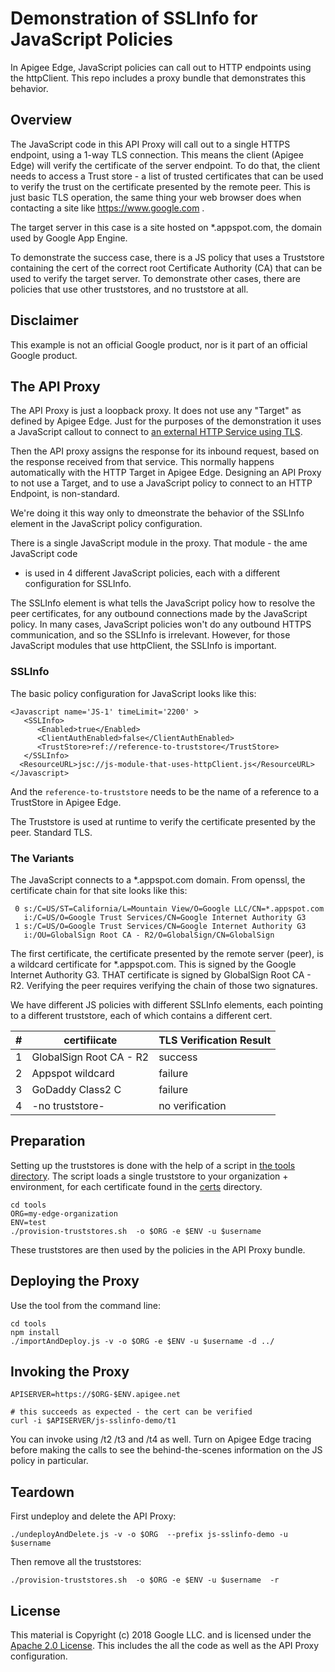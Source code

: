 # Demonstration of SSLInfo for JavaScript Policies

In Apigee Edge, JavaScript policies can call out to HTTP endpoints using the httpClient.
This repo includes a proxy bundle that demonstrates this behavior.

## Overview

The JavaScript code in this API Proxy will call out to a single HTTPS endpoint, using a
1-way TLS connection. This means the client (Apigee Edge) will verify the certificate of
the server endpoint.  To do that, the client needs to access a Trust store - a list of
trusted certificates that can be used to verify the trust on the certificate presented
by the remote peer. This is just basic TLS operation, the same thing your web browser
does when contacting a site like https://www.google.com .

The target server in this case is a site hosted on *.appspot.com, the domain used by Google App Engine.

To demonstrate the success case, there is a JS policy that uses a Truststore containing
the cert of the correct root Certificate Authority (CA) that can be used to verify the
target server. To demonstrate other cases, there are policies that use other
truststores, and no truststore at all.

## Disclaimer

This example is not an official Google product, nor is it part of an official Google product.

## The API Proxy

The API Proxy is just a loopback proxy. It does not use any "Target" as defined by
Apigee Edge. Just for the purposes of the demonstration it uses a JavaScript callout to
connect to [an external HTTP Service using
TLS](https://dchiesa-first-project.appspot.com/status).

Then the API proxy assigns the response for its inbound request, based on the response
received from that service. This normally happens automatically with the HTTP Target in
Apigee Edge. Designing an API Proxy to not use a Target, and to use a JavaScript policy
to connect to an HTTP Endpoint, is non-standard.

We're doing it this way only to dmeonstrate the behavior of the SSLInfo element in
the JavaScript policy configuration.

There is a single JavaScript module in the proxy.  That module - the ame JavaScript code
- is used in 4 different JavaScript policies, each with a different configuration for
SSLInfo.

The SSLInfo element is what tells the JavaScript policy how to resolve the peer
certificates, for any outbound connections made by the JavaScript policy.  In many
cases, JavaScript policies won't do any outbound HTTPS communication, and so the SSLInfo
is irrelevant. However, for those JavaScript modules that use httpClient, the SSLInfo is
important.


### SSLInfo

The basic policy configuration for JavaScript looks like this:

```
<Javascript name='JS-1' timeLimit='2200' >
   <SSLInfo>
      <Enabled>true</Enabled>
      <ClientAuthEnabled>false</ClientAuthEnabled>
      <TrustStore>ref://reference-to-truststore</TrustStore>
   </SSLInfo>
  <ResourceURL>jsc://js-module-that-uses-httpClient.js</ResourceURL>
</Javascript>
```

And the `reference-to-truststore` needs to be the name of a reference to a TrustStore in Apigee Edge.

The Truststore is used at runtime to verify the certificate presented by the peer. Standard TLS.


### The Variants

The JavaScript connects to a *.appspot.com domain.  From openssl, the certificate chain for that site looks like this:

```
 0 s:/C=US/ST=California/L=Mountain View/O=Google LLC/CN=*.appspot.com
   i:/C=US/O=Google Trust Services/CN=Google Internet Authority G3
 1 s:/C=US/O=Google Trust Services/CN=Google Internet Authority G3
   i:/OU=GlobalSign Root CA - R2/O=GlobalSign/CN=GlobalSign
```

The first certificate, the certificate presented by the remote server (peer), is a
wildcard certificate for *.appspot.com.  This is signed by the Google Internet Authority
G3. THAT certificate is signed by GlobalSign Root CA - R2. Verifying the peer requires
verifying the chain of those two signatures.


We have different JS policies with different SSLInfo elements, each pointing to a
different truststore, each of which contains a different cert.

| #  | certifiicate              | TLS Verification Result |
| -- | ------------------------- | ----------------------- |
| 1  | GlobalSign Root CA - R2   | success                 |
| 2  | Appspot wildcard          | failure                 |
| 3  | GoDaddy Class2 C          | failure                 |
| 4  | -no truststore-           | no verification         |


## Preparation

Setting up the truststores is done with the help of a script in [the tools
directory](./tools).  The script loads a single truststore to your organization +
environment, for each certificate found in the [certs](./certs) directory.

```
cd tools
ORG=my-edge-organization
ENV=test
./provision-truststores.sh  -o $ORG -e $ENV -u $username

```

These truststores are then used by the policies in the API Proxy bundle.


## Deploying the Proxy

Use the tool from the command line:

```
cd tools
npm install
./importAndDeploy.js -v -o $ORG -e $ENV -u $username -d ../
```

## Invoking the Proxy

```
APISERVER=https://$ORG-$ENV.apigee.net

# this succeeds as expected - the cert can be verified
curl -i $APISERVER/js-sslinfo-demo/t1

```

You can invoke using /t2 /t3 and /t4 as well. Turn on Apigee Edge tracing before making
the calls to see the behind-the-scenes information on the JS policy in particular.


## Teardown

First undeploy and delete the API Proxy:
```
./undeployAndDelete.js -v -o $ORG  --prefix js-sslinfo-demo -u $username
```

Then remove all the truststores:

```
./provision-truststores.sh  -o $ORG -e $ENV -u $username  -r
```

## License

This material is Copyright (c) 2018 Google LLC.
and is licensed under the [Apache 2.0 License](LICENSE). This includes the all the code as well as the API Proxy configuration.
